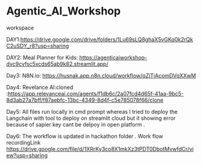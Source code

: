 # Agentic_AI_Workshop
workspace


DAY1:https://drive.google.com/drive/folders/1Lu69sLQ8ghaX5vGKq0k2rQkC2uSDY_r8?usp=sharing


DAY2: Meal Planner for Kids: https://agenticaiworkshop-dvc9cvfsc5xcds65ab9k82.streamlit.app/

Day3: N8N.io: https://husnak.app.n8n.cloud/workflow/qZjTjAcomDVqXXwM

Day4: Revelance AI:cloned :https://app.relevanceai.com/agents/f1db6c/2a07fcd4d65f-41aa-9bc5-8d3ab27a7bff/f87aebfc-13bc-4349-8d4f-c5e785078f66/clone

Day5: All files run locally in cmd prompt whereas I tried to deploy the Langchain with tool to deploy on streamlit cloud but it showing error because of sapier key cant be delpoy in open platform .

Day6: The workflow is updated in hackathon folder . Work flow recordingLink  https://drive.google.com/file/d/1XRrKy3co8X1mkXz3tPDT0DbotMvwfdCr/view?usp=sharing
